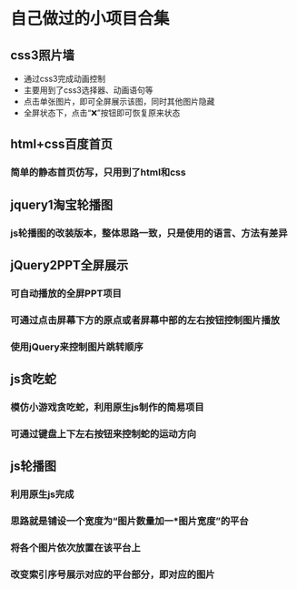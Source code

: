 # 自己做过的小项目合集

## css3照片墙
* 通过css3完成动画控制
* 主要用到了css3选择器、动画语句等
* 点击单张图片，即可全屏展示该图，同时其他图片隐藏
* 全屏状态下，点击“❌”按钮即可恢复原来状态

## html+css百度首页
### 简单的静态首页仿写，只用到了html和css

## jquery1淘宝轮播图
### js轮播图的改装版本，整体思路一致，只是使用的语言、方法有差异

## jQuery2PPT全屏展示
### 可自动播放的全屏PPT项目
### 可通过点击屏幕下方的原点或者屏幕中部的左右按钮控制图片播放
### 使用jQuery来控制图片跳转顺序

## js贪吃蛇
### 模仿小游戏贪吃蛇，利用原生js制作的简易项目
### 可通过键盘上下左右按钮来控制蛇的运动方向

## js轮播图
### 利用原生js完成
### 思路就是铺设一个宽度为“图片数量加一*图片宽度”的平台
### 将各个图片依次放置在该平台上
### 改变索引序号展示对应的平台部分，即对应的图片
